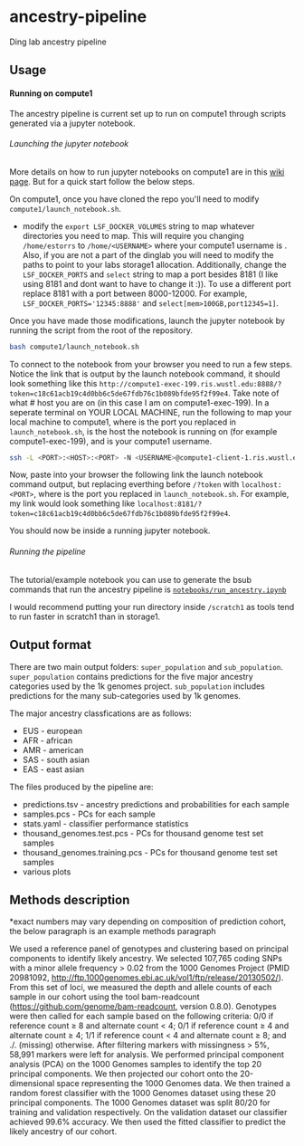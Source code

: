 # ancestry-pipeline
Ding lab ancestry pipeline

## Usage 

#### Running on compute1

The ancestry pipeline is current set up to run on compute1 through scripts generated via a jupyter notebook.

###### Launching the jupyter notebook

More details on how to run jupyter notebooks on compute1 are in this [wiki page](https://dlwiki.wusm.wustl.edu/wiki/Jupyter_Notebooks#Compute1). But for a quick start follow the below steps.

On compute1, once you have cloned the repo you'll need to modify `compute1/launch_notebook.sh`.

- modify the `export LSF_DOCKER_VOLUMES` string to map whatever directories you need to map. This will require you changing `/home/estorrs` to `/home/<USERNAME>` where your compute1 username is <USERNAME>. Also, if you are not a part of the dinglab you will need to modify the paths to point to your labs storage1 allocation. Additionally, change the `LSF_DOCKER_PORTS` and `select` string to map a port besides 8181 (I like using 8181 and dont want to have to change it :)). To use a different port replace 8181 with a port between 8000-12000. For example, `LSF_DOCKER_PORTS='12345:8888'` and `select[mem>100GB,port12345=1]`.

Once you have made those modifications, launch the jupyter notebook by running the script from the root of the repository.

```bash
bash compute1/launch_notebook.sh
```

To connect to the notebook from your browser you need to run a few steps. Notice the link that is output by the launch notebook command, it should look something like this `http://compute1-exec-199.ris.wustl.edu:8888/?token=c18c61acb19c4d0bb6c5de67fdb76c1b089bfde95f2f99e4`. Take note of what # host you are on (in this case I am on compute1-exec-199). In a seperate terminal on YOUR LOCAL MACHINE, run the following to map your local machine to compute1, where <PORT> is the port you replaced in `launch_notebook.sh`, <HOST> is the host the notebook is running on (for example compute1-exec-199), and <USERNAME> is your compute1 username.

```bash
ssh -L <PORT>:<HOST>:<PORT> -N <USERNAME>@compute1-client-1.ris.wustl.edu
```

Now, paste into your browser the following link the launch notebook command output, but replacing everthing before `/?token` with `localhost:<PORT>`, where <PORT> is the port you replaced in `launch_notebook.sh`. For example, my link would look something like `localhost:8181/?token=c18c61acb19c4d0bb6c5de67fdb76c1b089bfde95f2f99e4`.

You should now be inside a running jupyter notebook.

###### Running the pipeline

The tutorial/example notebook you can use to generate the bsub commands that run the ancestry pipeline is [`notebooks/run_ancestry.ipynb`](https://github.com/ding-lab/ancestry-pipeline/blob/main/notebooks/run_ancestry.ipynb)

I would recommend putting your run directory inside `/scratch1` as tools tend to run faster in scratch1 than in storage1.

## Output format

There are two main output folders: `super_population` and `sub_population`. `super_population` contains predictions for the five major ancestry categories used by the 1k genomes project. `sub_population` includes predictions for the many sub-categories used by 1k genomes.

The major ancestry classfications are as follows:
+ EUS - european
+ AFR - african
+ AMR - american
+ SAS - south asian
+ EAS - east asian

The files produced by the pipeline are:
+ predictions.tsv - ancestry predictions and probabilities for each sample
+ samples.pcs - PCs for each sample
+ stats.yaml - classifier performance statistics
+ thousand_genomes.test.pcs - PCs for thousand genome test set samples
+ thousand_genomes.training.pcs - PCs for thousand genome test set samples
+ various plots

## Methods description

*exact numbers may vary depending on composition of prediction cohort, the below paragraph is an example methods paragraph

We used a reference panel of genotypes and clustering based on principal components to identify likely ancestry. We selected 107,765 coding SNPs with a minor allele frequency > 0.02 from the 1000 Genomes Project (PMID 20981092, http://ftp.1000genomes.ebi.ac.uk/vol1/ftp/release/20130502/). From this set of loci, we measured the depth and allele counts of each sample in our cohort using the tool bam-readcount (https://github.com/genome/bam-readcount, version 0.8.0). Genotypes were then called for each sample based on the following criteria: 0/0 if reference count ≥ 8 and alternate count < 4; 0/1 if reference count ≥ 4 and alternate count ≥ 4; 1/1 if reference count < 4 and alternate count ≥ 8; and ./. (missing) otherwise. After filtering markers with missingness > 5%, 58,991 markers were left for analysis. We performed principal component analysis (PCA) on the 1000 Genomes samples to identify the top 20 principal components. We then projected our cohort onto the 20-dimensional space representing the 1000 Genomes data. We then trained a random forest classifier with the 1000 Genomes dataset using these 20 principal components. The 1000 Genomes dataset was split 80/20 for training and validation respectively. On the validation dataset our classifier achieved 99.6% accuracy. We then used the fitted classifier to predict the likely ancestry of our cohort.

